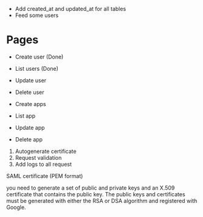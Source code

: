 - Add created_at and updated_at for all tables
- Feed some users

# Pages

- Create user (Done)
- List users (Done)
- Update user
- Delete user

- Create apps
- List app
- Update app
- Delete app

1. Autogenerate certificate
2. Request validation
3. Add logs to all request

SAML certificate (PEM format)

you need to generate a set of public and private keys and an X.509 certificate that contains the public key. The public keys and certificates must be generated with either the RSA or DSA algorithm and registered with Google.
